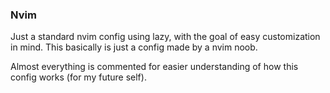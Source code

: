### Nvim

Just a standard nvim config using lazy, with the goal of easy customization in mind. This basically is just a config made by a nvim noob.

Almost everything is commented for easier understanding of how this config works (for my future self).
